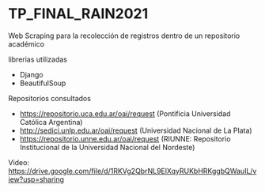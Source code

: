 # TP_FINAL_RAIN2021

Web Scraping para la recolección de registros dentro de un repositorio académico 

librerias utilizadas
- Django
- BeautifulSoup

Repositorios consultados
- https://repositorio.uca.edu.ar/oai/request    (Pontificia Universidad Católica Argentina)
- http://sedici.unlp.edu.ar/oai/request         (Universidad Nacional de La Plata)
- https://repositorio.unne.edu.ar/oai/request   (RIUNNE: Repositorio Institucional de la Universidad Nacional del Nordeste)

Video: https://drive.google.com/file/d/1RKVg2QbrNL9ElXqyRUKbHRKggbQWauIL/view?usp=sharing
